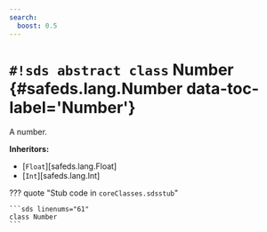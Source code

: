 ```yaml
---
search:
  boost: 0.5
---
```


# `#!sds abstract class` Number {#safeds.lang.Number data-toc-label='Number'}

A number.

**Inheritors:**

- [`Float`][safeds.lang.Float]
- [`Int`][safeds.lang.Int]

??? quote "Stub code in `coreClasses.sdsstub`"

    ```sds linenums="61"
    class Number
    ```
